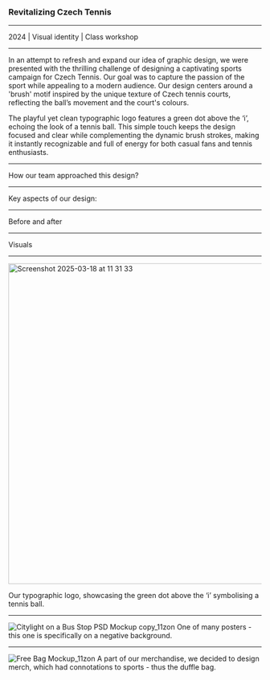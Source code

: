 ### Revitalizing Czech Tennis

---

2024 | Visual identity | Class workshop

---

In an attempt to refresh and expand our idea of graphic design, we were presented with the thrilling challenge of designing a captivating sports campaign for Czech Tennis. Our goal was to capture the passion of the sport while appealing to a modern audience. Our design centers around a 'brush' motif inspired by the unique texture of Czech tennis courts, reflecting the ball’s movement and the court's colours.

The playful yet clean typographic logo features a green dot above the ‘i’, echoing the look of a tennis ball. This simple touch keeps the design focused and clear while complementing the dynamic brush strokes, making it instantly recognizable and full of energy for both casual fans and tennis enthusiasts.

---

How our team approached this design? 

---

Key aspects of our design: 

---

Before and after

---

Visuals

---

<img width="639" alt="Screenshot 2025-03-18 at 11 31 33" src="https://github.com/user-attachments/assets/85cf9369-9ffd-498c-a2c1-f280e69def78" />

Our typographic logo, showcasing the green dot above the ‘i’ symbolising a tennis ball.

---

![Citylight on a Bus Stop PSD Mockup copy_11zon](https://github.com/user-attachments/assets/b737d1e3-1781-4fe8-923b-fb26ff4839bc)
One of many posters - this one is specifically on a negative background. 

---

![Free Bag Mockup_11zon](https://github.com/user-attachments/assets/e4cac727-9155-4d45-994a-0d0f8cd14f6f)
A part of our merchandise, we decided to design merch, which had connotations to sports - thus the duffle bag. 
